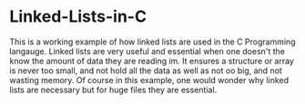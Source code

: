 # Linked-Lists-in-C
This is a working example of how linked lists are used in the C Programming langauge.
Linked lists are very useful and essential when one doesn't the know the amount of data they are reading im. 
It ensures a structure or array is never too small, and not hold all the data as well as not oo big, and not wasting memory.
Of course in this example, one would wonder why linked lists are necessary but for huge files they are essential.
